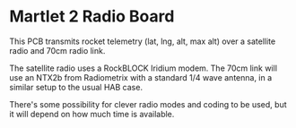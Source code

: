 # Martlet 2 Radio Board

This PCB transmits rocket telemetry (lat, lng, alt, max alt) over a satellite
radio and 70cm radio link.

The satellite radio uses a RockBLOCK Iridium modem. The 70cm link will use an
NTX2b from Radiometrix with a standard 1/4 wave antenna, in a similar setup to
the usual HAB case.

There's some possibility for clever radio modes and coding to be used, but it
will depend on how much time is available.
